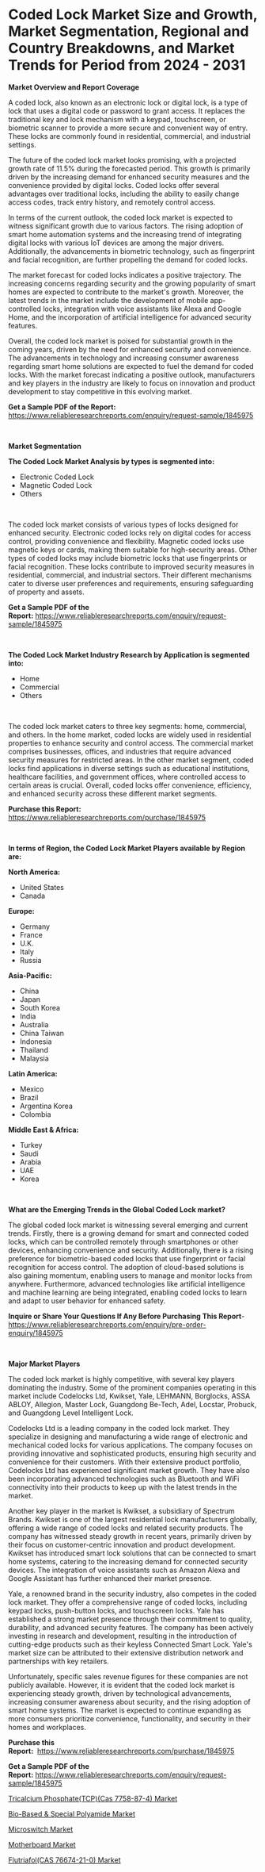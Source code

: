 <p><h1>Coded Lock Market Size and Growth, Market Segmentation, Regional and Country Breakdowns, and Market Trends for Period from 2024 -  2031</h1></p><p><strong>Market Overview and Report Coverage</strong></p>
<p><p>A coded lock, also known as an electronic lock or digital lock, is a type of lock that uses a digital code or password to grant access. It replaces the traditional key and lock mechanism with a keypad, touchscreen, or biometric scanner to provide a more secure and convenient way of entry. These locks are commonly found in residential, commercial, and industrial settings.</p><p>The future of the coded lock market looks promising, with a projected growth rate of 11.5% during the forecasted period. This growth is primarily driven by the increasing demand for enhanced security measures and the convenience provided by digital locks. Coded locks offer several advantages over traditional locks, including the ability to easily change access codes, track entry history, and remotely control access.</p><p>In terms of the current outlook, the coded lock market is expected to witness significant growth due to various factors. The rising adoption of smart home automation systems and the increasing trend of integrating digital locks with various IoT devices are among the major drivers. Additionally, the advancements in biometric technology, such as fingerprint and facial recognition, are further propelling the demand for coded locks.</p><p>The market forecast for coded locks indicates a positive trajectory. The increasing concerns regarding security and the growing popularity of smart homes are expected to contribute to the market's growth. Moreover, the latest trends in the market include the development of mobile app-controlled locks, integration with voice assistants like Alexa and Google Home, and the incorporation of artificial intelligence for advanced security features.</p><p>Overall, the coded lock market is poised for substantial growth in the coming years, driven by the need for enhanced security and convenience. The advancements in technology and increasing consumer awareness regarding smart home solutions are expected to fuel the demand for coded locks. With the market forecast indicating a positive outlook, manufacturers and key players in the industry are likely to focus on innovation and product development to stay competitive in this evolving market.</p></p>
<p><strong>Get a Sample PDF of the Report:</strong> <a href="https://www.reliableresearchreports.com/enquiry/request-sample/1845975">https://www.reliableresearchreports.com/enquiry/request-sample/1845975</a></p>
<p>&nbsp;</p>
<p><strong>Market Segmentation</strong></p>
<p><strong>The Coded Lock Market Analysis by types is segmented into:</strong></p>
<p><ul><li>Electronic Coded Lock</li><li>Magnetic Coded Lock</li><li>Others</li></ul></p>
<p>&nbsp;</p>
<p><p>The coded lock market consists of various types of locks designed for enhanced security. Electronic coded locks rely on digital codes for access control, providing convenience and flexibility. Magnetic coded locks use magnetic keys or cards, making them suitable for high-security areas. Other types of coded locks may include biometric locks that use fingerprints or facial recognition. These locks contribute to improved security measures in residential, commercial, and industrial sectors. Their different mechanisms cater to diverse user preferences and requirements, ensuring safeguarding of property and assets.</p></p>
<p><strong>Get a Sample PDF of the Report:</strong>&nbsp;<a href="https://www.reliableresearchreports.com/enquiry/request-sample/1845975">https://www.reliableresearchreports.com/enquiry/request-sample/1845975</a></p>
<p>&nbsp;</p>
<p><strong>The Coded Lock Market Industry Research by Application is segmented into:</strong></p>
<p><ul><li>Home</li><li>Commercial</li><li>Others</li></ul></p>
<p>&nbsp;</p>
<p><p>The coded lock market caters to three key segments: home, commercial, and others. In the home market, coded locks are widely used in residential properties to enhance security and control access. The commercial market comprises businesses, offices, and industries that require advanced security measures for restricted areas. In the other market segment, coded locks find applications in diverse settings such as educational institutions, healthcare facilities, and government offices, where controlled access to certain areas is crucial. Overall, coded locks offer convenience, efficiency, and enhanced security across these different market segments.</p></p>
<p><strong>Purchase this Report:</strong>&nbsp; <a href="https://www.reliableresearchreports.com/purchase/1845975">https://www.reliableresearchreports.com/purchase/1845975</a></p>
<p>&nbsp;</p>
<p><strong>In terms of Region, the Coded Lock Market Players available by Region are:</strong></p>
<p>
    <p> <strong> North America: </strong>
        <ul>
            <li>United States</li>
            <li>Canada</li>
        </ul>
        </p> 
    <p> <strong> Europe: </strong>
        <ul>
            <li>Germany</li>
            <li>France</li>
            <li>U.K.</li>
            <li>Italy</li>
            <li>Russia</li>
        </ul>
        </p> 
    <p> <strong> Asia-Pacific: </strong>
        <ul>
            <li>China</li>
            <li>Japan</li>
            <li>South Korea</li>
            <li>India</li>
            <li>Australia</li>
            <li>China Taiwan</li>
            <li>Indonesia</li>
            <li>Thailand</li>
            <li>Malaysia</li>
        </ul>
        </p> 
    <p> <strong> Latin America: </strong>
        <ul>
            <li>Mexico</li>
            <li>Brazil</li>
            <li>Argentina Korea</li>
            <li>Colombia</li>
        </ul>
        </p> 
    <p> <strong> Middle East & Africa: </strong>
        <ul>
            <li>Turkey</li>
            <li>Saudi</li>
            <li>Arabia</li>
            <li>UAE</li>
            <li>Korea</li>
        </ul>
    </p>
    </p>
<p>&nbsp;</p>
<p><strong>What are the Emerging Trends in the Global Coded Lock market?</strong></p>
<p><p>The global coded lock market is witnessing several emerging and current trends. Firstly, there is a growing demand for smart and connected coded locks, which can be controlled remotely through smartphones or other devices, enhancing convenience and security. Additionally, there is a rising preference for biometric-based coded locks that use fingerprint or facial recognition for access control. The adoption of cloud-based solutions is also gaining momentum, enabling users to manage and monitor locks from anywhere. Furthermore, advanced technologies like artificial intelligence and machine learning are being integrated, enabling coded locks to learn and adapt to user behavior for enhanced safety.</p></p>
<p><strong>Inquire or Share Your Questions If Any Before Purchasing This Report</strong>- <a href="https://www.reliableresearchreports.com/enquiry/pre-order-enquiry/1845975">https://www.reliableresearchreports.com/enquiry/pre-order-enquiry/1845975</a></p>
<p>&nbsp;</p>
<p><strong>Major Market Players</strong></p>
<p><p>The coded lock market is highly competitive, with several key players dominating the industry. Some of the prominent companies operating in this market include Codelocks Ltd, Kwikset, Yale, LEHMANN, Borglocks, ASSA ABLOY, Allegion, Master Lock, Guangdong Be-Tech, Adel, Locstar, Probuck, and Guangdong Level Intelligent Lock. </p><p>Codelocks Ltd is a leading company in the coded lock market. They specialize in designing and manufacturing a wide range of electronic and mechanical coded locks for various applications. The company focuses on providing innovative and sophisticated products, ensuring high security and convenience for their customers. With their extensive product portfolio, Codelocks Ltd has experienced significant market growth. They have also been incorporating advanced technologies such as Bluetooth and WiFi connectivity into their products to keep up with the latest trends in the market.</p><p>Another key player in the market is Kwikset, a subsidiary of Spectrum Brands. Kwikset is one of the largest residential lock manufacturers globally, offering a wide range of coded locks and related security products. The company has witnessed steady growth in recent years, primarily driven by their focus on customer-centric innovation and product development. Kwikset has introduced smart lock solutions that can be connected to smart home systems, catering to the increasing demand for connected security devices. The integration of voice assistants such as Amazon Alexa and Google Assistant has further enhanced their market presence.</p><p>Yale, a renowned brand in the security industry, also competes in the coded lock market. They offer a comprehensive range of coded locks, including keypad locks, push-button locks, and touchscreen locks. Yale has established a strong market presence through their commitment to quality, durability, and advanced security features. The company has been actively investing in research and development, resulting in the introduction of cutting-edge products such as their keyless Connected Smart Lock. Yale's market size can be attributed to their extensive distribution network and partnerships with key retailers.</p><p>Unfortunately, specific sales revenue figures for these companies are not publicly available. However, it is evident that the coded lock market is experiencing steady growth, driven by technological advancements, increasing consumer awareness about security, and the rising adoption of smart home systems. The market is expected to continue expanding as more consumers prioritize convenience, functionality, and security in their homes and workplaces.</p></p>
<p><strong>Purchase this Report:</strong>&nbsp;&nbsp;<a href="https://www.reliableresearchreports.com/purchase/1845975">https://www.reliableresearchreports.com/purchase/1845975</a></p>
<p></p>
<p><strong>Get a Sample PDF of the Report:</strong>&nbsp;<a href="https://www.reliableresearchreports.com/enquiry/request-sample/1845975">https://www.reliableresearchreports.com/enquiry/request-sample/1845975</a></p>
<p><p><a href="https://www.linkedin.com/pulse/tricalcium-phosphatetcpcas-7758-87-4-market-size-growth-forecast-pzcte/">Tricalcium Phosphate(TCP)(Cas 7758-87-4) Market</a></p><p><a href="https://www.linkedin.com/pulse/bio-based-amp-special-polyamide-market-size-growth-forecast-uvwfe/">Bio-Based & Special Polyamide Market</a></p><p><a href="https://github.com/jhcraigie/Market-Research-Report-List-1/blob/main/microswitch-market.md">Microswitch Market</a></p><p><a href="https://github.com/beatblasta/Market-Research-Report-List-1/blob/main/motherboard-market.md">Motherboard Market</a></p><p><a href="https://www.linkedin.com/pulse/flutriafolcas-76674-21-0-market-size-share-global-analysis-u0b4e/">Flutriafol(CAS 76674-21-0) Market</a></p></p>